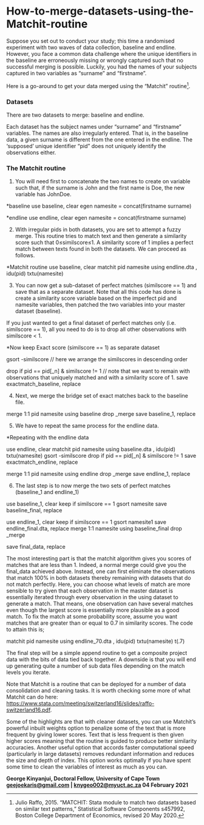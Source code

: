 # How-to-merge-datasets-using-the-Matchit-routine
Suppose you set out to conduct your study; this time a randomised experiment with two waves of data collection, baseline and endline. However, you face a common data challenge where the unique identifiers in the baseline are erroneously missing or wrongly captured such that no successful merging is possible. Luckily, you had the names of your subjects captured in two variables as “surname” and “firstname”. 


Here is a go-around to get your data merged using the “Matchit” routine[^1].
>[^1]:  Julio Raffo, 2015. “MATCHIT: Stata module to match two datasets based on similar text patterns,” Statistical  Software Components s457992, Boston College Department of Economics, revised 20 May 2020. 

### Datasets

There are two datasets to merge: baseline and endline. 

Each dataset has the subject names under “surname” and “firstname” variables. The names are also irregularly entered. That is, in the baseline data, a given surname is different from the one entered in the endline. The ‘supposed’ unique identifier “pid” does not uniquely identify the observations either.

### The Matchit routine

1. You will need first to concatenate the two names to create on variable such that, if the surname is John and the first name is Doe, the new variable has JohnDoe. 

*baseline
use baseline, clear
egen namesite = concat(firstname surname)

*endline
use endline, clear
egen namesite = concat(firstname surname)


2. With irregular pids in both datasets, you are set to attempt a fuzzy merge. This routine tries to match text and then generate a similarity score such that 0≤similscore≤1. A similarity score of 1 implies a perfect match between texts found in both the datasets. We can proceed as follows.

*Matchit routine
use baseline, clear
matchit pid namesite using endline.dta , idu(pid) txtu(namesite)


3. You can now get a sub-dataset of perfect matches (similscore == 1) and save that as a separate dataset. Note that all this code has done is create a similarity score variable based on the imperfect pid and namesite variables, then patched the two variables into your master dataset (baseline). 

If you just wanted to get a final dataset of perfect matches only (i.e. similscore == 1), all you need to do is to drop all other observations with similscore < 1. 

*Now keep Exact score (similscore == 1) as separate dataset


gsort -similscore // here we arrange the similscores in descending order 

drop if pid == pid[_n] & similscore != 1 // note that we want to remain with observations that uniquely matched and with a similarity score of 1.
save exactmatch_baseline, replace


4. Next, we merge the bridge set of exact matches back to the baseline file.

merge 1:1 pid namesite using baseline
drop _merge
save baseline_1, replace


5. We have to repeat the same process for the endline data.

*Repeating with the endline data

use endline, clear
matchit pid namesite using baseline.dta , idu(pid) txtu(namesite)
gsort -similscore
drop if pid == pid[_n] & similscore != 1
save exactmatch_endline, replace

merge 1:1 pid namesite using endline
drop _merge
save endline_1, replace


6. The last step is to now merge the two sets of perfect matches (baseline_1 and endline_1)

use baseline_1, clear
keep if similscore == 1
gsort namesite 
save baseline_final, replace

use endline_1, clear
keep if similscore == 1
gsort namesite1 
save endline_final.dta, replace
merge 1:1 namesite using baseline_final
drop _merge

save final_data, replace

The most interesting part is that the matchit algorithm gives you scores of matches that are less than 1. Indeed, a normal merge could give you the final_data achieved above. Instead, one can first eliminate the observations that match 100% in both datasets thereby remaining with datasets that do not match perfectly. Here, you can choose what levels of match are more sensible to try given that each observation in the master dataset is essentially iterated through every observation in the using dataset to generate a match. That means, one observation can have several matches even though the largest score is essentially more plausible as a good match. To fix the match at some probability score, assume you want matches that are greater than or equal to 0.7 in similarity scores. The code to attain this is;

matchit pid namesite using endline_70.dta , idu(pid) txtu(namesite) t(.7)

The final step will be a simple append routine to get a composite project data with the bits of data tied back together. A downside is that you will end up generating quite a number of sub data files depending on the match levels you iterate. 

Note that Matchit is a routine that can be deployed for a number of data consolidation and cleaning tasks. It is worth checking some more of what Matchit can do here:
 https://www.stata.com/meeting/switzerland16/slides/raffo-switzerland16.pdf. 

Some of the highlights are that with cleaner datasets, you can use Matchit’s powerful inbuilt weights option to penalize some of the text that is more frequent by giving lower scores. Text that is less frequent is then given higher scores meaning that the routine is guided to produce better similarity accuracies. Another useful option that accords faster computational speed (particularly in large datasets) removes redundant information and reduces the size and depth of index. This option works optimally if you have spent some time to clean the variables of interest as much as you can.


**George Kinyanjui, Doctoral Fellow, University of Cape Town
geejoekaris@gmail.com | knygeo002@myuct.ac.za
04 February 2021**

